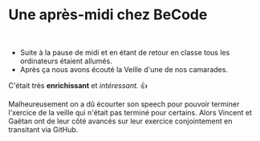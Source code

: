 # Une après-midi chez BeCode
<br>

* Suite à la pause de midi et en étant de retour en classe tous les ordinateurs étaient allumés.
* Après ça nous avons écouté la Veille d'une de nos camarades.

C'était très **enrichissant** et _intéressant._ :+1:

Malheureusement on a dû écourter son speech pour pouvoir terminer l'xercice de la veille qui n'était pas terminé pour certains.
Alors Vincent et Gaëtan ont de leur côté avancés sur leur exercice conjointement en transitant via GitHub.
